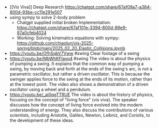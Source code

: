- [[Vis Viva]] Deep Research
  https://chatgpt.com/share/67af09a7-a384-800d-93be-cc11e291e507
- using sympy to solve 2-body problem
	- Chatgpt supplied initial broken Implementation: https://chatgpt.com/share/67af101e-3394-800d-89e9-87a0cfeb4024
	- Working: Solving kinematics equations with sympy: https://github.com/chiaolun/vis-2025-spring/blob/main/2025_02_20_Elastic_Collisions.ipynb
- https://youtu.be/OfhSqbV7Vww #swing 
  Clear footage of a swing
- https://youtu.be/MbWhKFIayp4 #swing 
  The video is about the physics of pumping a swing. It explains that the common way of pumping a swing, by moving back and forth at the ends of the swing's arc, is not a parametric oscillator, but rather a driven oscillator. This is because the swinger applies force to the swing at the ends of its motion, rather than at the lowest point. The video also shows a demonstration of a driven oscillator using a wheel and a pendulum.
- https://youtu.be/_ai0qgTTRUE
  The video is about the history of physics, focusing on the concept of "living force" (vis viva). The speaker discusses how the concept of living force evolved into the modern understanding of energy. They also discuss the contributions of various scientists, including Aristotle, Galileo, Newton, Leibniz, and Coriolis, to the development of these ideas.